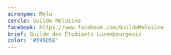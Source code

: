 ```yaml
---
acronyme: Melu
cercle: Guilde Mélusine
facebook: https://www.facebook.com/GuildeMelusine
brief: Guilde des Étudiants Luxembourgeois
color: '#595D5E'
---
```

